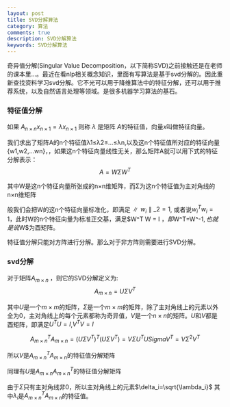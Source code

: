 ```yaml
---
layout: post
title: SVD分解算法
category: 算法
comments: true
description: SVD分解算法
keywords: SVD分解算法
---
```


奇异值分解(Singular Value Decomposition，以下简称SVD)之前接触还是在老师的课本里...。最近在看nlp相关概念知识，里面有写算法是基于svd分解的。因此重新查找资料学习svd分解。它不光可以用于降维算法中的特征分解，还可以用于推荐系统，以及自然语言处理等领域。是很多机器学习算法的基石。

### 特征值分解



如果 $A_{n \times n}x_{n \times 1}=\lambda x_{n \times 1}$ 则称 $\lambda$ 是矩阵 $A$的特征值，向量$x$叫做特征向量。


我们求出了矩阵A的n个特征值λ1≤λ2≤...≤λn,以及这n个特征值所对应的特征向量{w1,w2,...wn}，，如果这n个特征向量线性无关，那么矩阵A就可以用下式的特征分解表示：
$$A=W \Sigma W^T$$

其中W是这n个特征向量所张成的n×n维矩阵，而Σ为这n个特征值为主对角线的n×n维矩阵


般我们会把W的这n个特征向量标准化，即满足$\parallel w_i \parallel\_2=1$, 或者说$w_i^T w_i=1$，此时W的n个特征向量为标准正交基，满足$W^T W = I $，即$W^T=W^-1$, 也就是说$W$为酉矩阵。

特征值分解只能对方阵进行分解。那么对于非方阵则需要进行SVD分解。

### svd分解

对于矩阵$A_{m \times n}$ ，则它的SVD分解定义为:
$$A_{m \times n}=U\Sigma V^T$$

其中$U$是一个$m \times m$的矩阵，$\Sigma$是一个$m \times m$的矩阵，除了主对角线上的元素以外全为0，主对角线上的每个元素都称为奇异值，$V$是一个$n\times n$的矩阵。$U$和$V$都是酉矩阵，即满足$U^T U=I$,$V^T V=I$


$$A_{m \times n}^T A_{m \times n} = ( U\Sigma V^T )^T (U\Sigma V^T) = V\Sigma U^T USigma V^T = V\Sigma^2 V^T $$

所以$V$是$A_{m \times n}^T A_{m \times n}$的特征值分解矩阵

同理有$U$是$A_{m \times n} A_{m \times n}^T$的特征值分解矩阵

由于$\Sigma$只有主对角线非0，所以主对角线上的元素$\delta_i=\sqrt{\lambda_i}$ 其中$\lambda_i$是$A_{m \times n}^T A_{m \times n}$的特征值。



